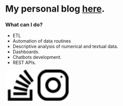 # My personal blog [here](https://c-student-blog.vercel.app/).

### What can I do?

 * ETL
 * Automation of data routines
 * Descriptive analysis of numerical and textual data.
 * Dashboards.
 * Chatbots development.
 * REST APIs.

[![Foo](https://raw.githubusercontent.com/SClovesgtx/pics/4e9fe77bc8a4a16f746221a8f7eb77501106e04b/stack-overflow2.svg)](https://stackoverflow.com/users/6693125/cloves-paiva?tab=profile)   [![Foo](https://raw.githubusercontent.com/SClovesgtx/pics/6e248bc61e9bae48bb052d78ee9257f603564cdd/instagram2.svg)](https://www.instagram.com/clovesgtx/)
